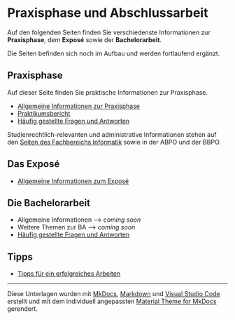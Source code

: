 # Praxisphase und Abschlussarbeit


<!-- Stand: 2019-03-18 -->

Auf den folgenden Seiten finden Sie verschiedenste Informationen zur **Praxisphase**, dem **Exposé** sowie der **Bachelorarbeit**.

Die Seiten befinden sich noch im Aufbau und werden fortlaufend ergänzt.

<!-- ## Wissenschaftliches Arbeiten

* [Vorbemerkung zu ...](vorbemerkung.md) -->
<!-- * [Anforderungen an die zu entwickelnde Webanwendung](anforderungen.md) -->


## Praxisphase

Auf dieser Seite finden Sie praktische Informationen zur Praxisphase.

* [Allgemeine Informationen zur Praxisphase](./praxisphase/allg_informationen.md) 
* [Praktikumsbericht](./praxisphase/bericht.md)
* [Häufig gestellte Fragen und Antworten](./praxisphase/questions_answers.md)

Studienrechtlich-relevanten und administrative Informationen stehen auf den [Seiten des Fachbereichs Informatik](https://fbi.h-da.de/studium/studienorganisation/) sowie in der ABPO und der BBPO.

## Das Exposé

* [Allgemeine Informationen zum Exposé](expose.md)


## Die Bachelorarbeit

* Allgemeine Informationen --> _coming soon_
* Weitere Themen zur BA --> *coming soon*
* [Häufig gestellte Fragen und Antworten](./bachelorarbeit/q_and_a.md)


## Tipps

* [Tipps für ein erfolgreiches Arbeiten](lernen_lernen.md)


----
Diese Unterlagen wurden mit [MkDocs](http://mkdocs.org), [Markdown](https://en.wikipedia.org/wiki/Markdown) und [Visual Studio Code](https://code.visualstudio.com/) erstellt und mit dem individuell angepassten [Material Theme for MkDocs](https://squidfunk.github.io/mkdocs-material/) gerendert.
